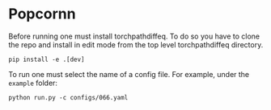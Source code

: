# Popcornn

Before running one must install torchpathdiffeq. To do so you have to clone the repo and install in edit mode from the top level torchpathdiffeq directory.
```
pip install -e .[dev]
```

To run one must select the name of a config file. For example, under the `example` folder: 
```
python run.py -c configs/066.yaml
```
